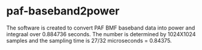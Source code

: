 # paf-baseband2power
The software is created to convert PAF BMF baseband data into power and integraal over 0.884736 seconds. The number is determined by 1024X1024 samples and the sampling time is 27/32 microseconds = 0.84375.